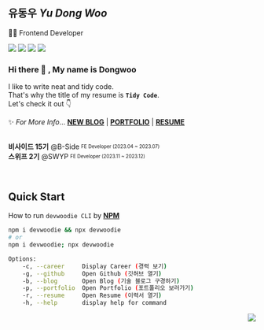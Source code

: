 ## 유동우 <i>Yu Dong Woo</i>
👨‍💻 Frontend Developer

<img src="https://img.shields.io/badge/Next.js-000000?style=flat&logo=Next.js&logoColor=fff"/> <img src="https://img.shields.io/badge/React.js-61DAFB?style=flat&logo=React&logoColor=fff"/> <img src="https://img.shields.io/badge/TypeScript-3178C6?style=flat&logo=TypeScript&logoColor=fff"/> <img src="https://img.shields.io/badge/JavaScript-F7DF1E?style=flat&logo=JavaScript&logoColor=fff"/>

### Hi there 👋 , My name is Dongwoo
I like to write neat and tidy code.<br/>
That's why the title of my resume is **`Tidy Code`**.<br/>
Let's check it out 👇
<br/>

✨ <i>For More Info</i>...  [**NEW BLOG**](https://devwoodie.github.io) | [**PORTFOLIO**](https://portfolio-devwoodie.vercel.app) | [**RESUME**](https://spring-fang-155.notion.site/Tidy-Code-3b8fa188e4e34a95bd5b2299d7ff86bd)

## 

**비사이드 15기** @B-Side <sub><sup>FE Developer (2023.04 ~ 2023.07)</sup></sub> <br/>
**스위프 2기** @SWYP <sub><sup>FE Developer (2023.11 ~ 2023.12)</sup></sub>

<br/>

## Quick Start
How to run `devwoodie CLI` by [**NPM**](https://www.npmjs.com/package/devwoodie)
```bash
npm i devwoodie && npx devwoodie
# or
npm i devwoodie; npx devwoodie
```
```bash
Options:
    -c, --career     Display Career (경력 보기)
    -g, --github     Open Github (깃허브 열기)
    -b, --blog       Open Blog (기술 블로그 구경하기)
    -p, --portfolio  Open Portfolio (포트폴리오 보러가기)
    -r, --resume     Open Resume (이력서 열기)
    -h, --help       display help for command
```


<div align="right"><a href="https://hits.seeyoufarm.com"><img src="https://hits.seeyoufarm.com/api/count/incr/badge.svg?url=https%3A%2F%2Fgithub.com%2Fdevwoodie&count_bg=%237594F9&title_bg=%23555555&icon=github.svg&icon_color=%23E7E7E7&title=Views&edge_flat=false"/></a></div>
